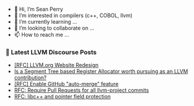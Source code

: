 - 👋 Hi, I’m Sean Perry
- 👀 I’m interested in compilers (c++, COBOL, llvm)
- 🌱 I’m currently learning ...
- 💞️ I’m looking to collaborate on ...
- 📫 How to reach me ...

<!---
s66perry/s66perry is a ✨ special ✨ repository because its `README.md` (this file) appears on your GitHub profile.
You can click the Preview link to take a look at your changes.
--->
### 📕 Latest LLVM Discourse Posts

<!-- DISCOURSE-LLVM:START -->
- [[RFC] LLVM.org Website Redesign](https://discourse.llvm.org/t/rfc-llvm-org-website-redesign/79117?page=2#post_31)
- [Is a Segment Tree based Register Allocator worth pursuing as an LLVM contribution?](https://discourse.llvm.org/t/is-a-segment-tree-based-register-allocator-worth-pursuing-as-an-llvm-contribution/88137#post_3)
- [[RFC] Enable GitHub &quot;auto-merge&quot; feature](https://discourse.llvm.org/t/rfc-enable-github-auto-merge-feature/87547?page=2#post_26)
- [RFC: Require Pull Requests for all llvm-project commits](https://discourse.llvm.org/t/rfc-require-pull-requests-for-all-llvm-project-commits/88164?page=3#post_50)
- [RFC: libc++ and pointer field protection](https://discourse.llvm.org/t/rfc-libc-and-pointer-field-protection/87713#post_6)
<!-- DISCOURSE-LLVM:END -->

